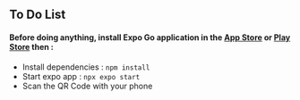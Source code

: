 ## To Do List

#### Before doing anything, install Expo Go application in the [App Store](https://apps.apple.com/us/app/expo-go/id982107779) or [Play Store](https://play.google.com/store/apps/details?id=host.exp.exponent&amp;hl=fr&amp;gl=US) then : 
- Install dependencies : `npm install`
- Start expo app : `npx expo start`
- Scan the QR Code with your phone 
